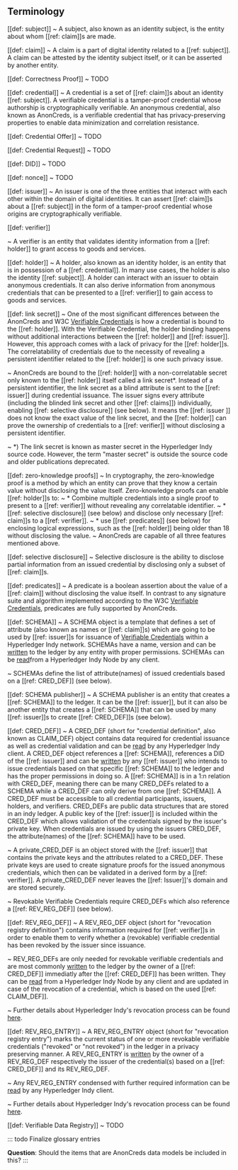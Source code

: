 ## Terminology

[[def: subject]]
~ A subject, also known as an identity subject, is the entity about whom [[ref: claim]]s are made.  

[[def: claim]]
~ A claim is a part of digital identity related to a [[ref: subject]]. A claim can be attested by the identity subject itself, or it can be asserted by another entity. 

[[def: Correctness Proof]]
~ TODO

[[def: credential]]
~ A credential is a set of [[ref: claim]]s about an identity [[ref: subject]]. A verifiable credential is a tamper-proof credential whose authorship is cryptographically verifiable. An anonymous credential, also known as AnonCreds, is a verifiable credential that has privacy-preserving properties to enable data minimization and correlation resistance. 

[[def: Credential Offer]]
~ TODO

[[def: Credential Request]]
~ TODO

[[def: DID]]
~ TODO

[[def: nonce]]
~ TODO

[[def: issuer]]
~ An issuer is one of the three entities that interact with each other within the domain of digital identities. It can assert [[ref: claim]]s about a [[ref: subject]] in the form of a tamper-proof credential whose origins are cryptographically verifiable. 

[[def: verifier]]

~ A verifier is an entity that validates identity information from a [[ref: holder]] to grant access to goods and services.

[[def: holder]]
~ A holder, also known as an identity holder, is an entity that is in possession of a [[ref: credential]]. In many use cases, the holder is also the identity [[ref: subject]]. A holder can interact with an issuer to obtain anonymous credentials. It can also derive information from anonymous credentials that can be presented to a [[ref: verifier]] to gain access to goods and services.

[[def: link secret]]
~ One of the most significant differences between the AnonCreds and W3C [Verifiable Credentials](https://www.w3.org/TR/vc-data-model/) is how a credential is bound to the [[ref: holder]]. With the Verifiable Credential, the holder binding happens without additional interactions between the [[ref: holder]] and [[ref: issuer]]. However, this approach comes with a lack of privacy for the [[ref: holder]]s.
The correlatability of credentials due to the necessity of revealing a persistent identifier related to the [[ref: holder]] is one such privacy issue. 

~ AnonCreds are bound to the [[ref: holder]] with a non-correlatable secret only known to the [[ref: holder]] itself called a link secret*. Instead of a persistent identifier, the link secret as a blind attribute is sent to the  [[ref: issuer]] during credential issuance. The issuer signs every attribute (including the blinded link secret and other [[ref: claims]]) individually, enabling [[ref: selective disclosure]] (see below). It means the [[ref: issuer ]] does not know the exact value of the link secret, and the [[ref: holder]] can prove the ownership of credentials to a [[ref: verifier]] without disclosing a persistent identifier.

~ *) The link secret is known as master secret in the Hyperledger Indy source code. However, the term "master secret" is outside the source code and older publications deprecated.

[[def: zero-knowledge proofs]]
~ In cryptography, the zero-knowledge proof is a method by which an entity can prove that they know a certain value without disclosing the value itself. Zero-knowledge proofs can enable [[ref: holder]]s to:
~ * Combine multiple credentials into a single proof to present to a [[ref: verifier]] without revealing any correlatable identifier.
~ * [[ref: selective disclosure]] (see below) and disclose only necessary [[ref: claim]]s to a [[ref: verifier]].
~ * use [[ref: predicates]] (see below) for enclosing logical expressions, such as the [[ref: holder]] being older than 18 without disclosing the value.
~ AnonCreds are capable of all three features mentioned above.

[[def: selective disclosure]]
~ Selective disclosure is the ability to disclose partial information from an issued credential by disclosing only a subset of [[ref: claim]]s.

[[def: predicates]]
~ A predicate is a boolean assertion about the value of a [[ref: claim]] without disclosing the value itself. In contrast to any signature suite and algorithm implemented according to the W3C [Verifiable Credentials](https://www.w3.org/TR/vc-data-model/), predicates are fully supported by AnonCreds.

[[def: SCHEMA]]
~ A SCHEMA object is a template that defines a set of attribute (also known as names or [[ref: claim]]s) which are going to be used by [[ref: issuer]]s for issuance of [Verifiable Credentials](https://www.w3.org/TR/vc-data-model/) within a Hyperledger Indy network. SCHEMAs have a name, version and can be [written](https://hyperledger-indy.readthedocs.io/projects/node/en/latest/transactions.html#schema) to the ledger by any entity with proper permissions. SCHEMAs can be [read](https://hyperledger-indy.readthedocs.io/projects/node/en/latest/requests.html#get-schema)from a Hyperledger Indy Node by any client.

~ SCHEMAs define the list of attribute(names) of issued credentials based on a [[ref: CRED_DEF]] (see below).

[[def: SCHEMA publisher]]
~ A SCHEMA publisher is an entity that creates a [[ref: SCHEMA]] to the ledger. It can be the [[ref: issuer]], but it can also be another entity that creates a [[ref: SCHEMA]] that can be used by many [[ref: issuer]]s to create [[ref: CRED_DEF]]s (see below).

[[def: CRED_DEF]]
~ A CRED_DEF (short for "credential definition", also known as CLAIM_DEF) object contains data required for credential issuance as well as
credential validation and can be [read](https://hyperledger-indy.readthedocs.io/projects/node/en/latest/requests.html#get-claim-def) by any Hyperledger Indy client. A CRED_DEF object references a [[ref: SCHEMA]], references a DID of the [[ref: issuer]] and can be [written](https://hyperledger-indy.readthedocs.io/projects/node/en/latest/requests.html#claim-def) by any [[ref: issuer]] who intends to issue credentials based on that specific [[ref: SCHEMA]] to the ledger and has the proper permissions in doing so. A [[ref: SCHEMA]] is in a 1:n relation with CRED_DEF, meaning there can be many CRED_DEFs related to a SCHEMA while a CRED_DEF can only derive from one [[ref: SCHEMA]]. A CRED_DEF must be accessible to all credential participants, issuers, holders, and verifiers. CRED_DEFs are public data structures that are stored in an indy ledger. A public key of the [[ref: issuer]] is included within the CRED_DEF which allows validation of the credentials signed by the issuer's private key. When credentials are issued by using the issuers CRED_DEF, the attribute(names) of the [[ref: SCHEMA]] have to be used.

~ A private_CRED_DEF is an object stored with the [[ref: issuer]] that contains the private keys and the attributes related to a CRED_DEF. These private keys are used to create signature proofs for the issued anonymous credentials, which then can be validated in a derived form by a [[ref: verifier]]. A private_CRED_DEF never leaves the [[ref: Issuer]]'s domain and are stored securely.

~ Revokable Verifiable Credentials require CRED_DEFs which also reference a [[ref: REV_REG_DEF]] (see below).

[[def: REV_REG_DEF]]
~ A REV_REG_DEF object (short for "revocation registry definition") contains information required for [[ref: verifier]]s in order to enable them to verify whether a (revokable) verifiable credential has been revoked by the issuer since issuance.

~ REV_REG_DEFs are only needed for revokable verifiable credentials and are most commonly [written](https://hyperledger-indy.readthedocs.io/projects/node/en/latest/requests.html#claim-def) to the ledger by the owner of a [[ref: CRED_DEF]] immediatly after the [[ref: CRED_DEF]] has been written. They can be [read](https://hyperledger-indy.readthedocs.io/projects/node/en/latest/requests.html#get-attrib) from a Hyperledger Indy Node by any client and are updated in case of the revocation of a credential, which is based on the used [[ref: CLAIM_DEF]].

~ Further details about Hyperledger Indy's revocation process can be found [here](https://hyperledger-indy.readthedocs.io/projects/hipe/en/latest/text/0011-cred-revocation/README.html).


[[def: REV_REG_ENTRY]]
~ A REV_REG_ENTRY object (short for "revocation registry entry") marks the current status of one or more revokable verifiable credentials ("revoked" or "not revoked") in the ledger in a privacy preserving manner. A REV_REG_ENTRY is [written](https://hyperledger-indy.readthedocs.io/projects/node/en/latest/requests.html#revoc-reg-entry) by the owner of a REV_REG_DEF respectively the issuer of the credential(s) based on a [[ref: CRED_DEF]] and its REV_REG_DEF.

~ Any REV_REG_ENTRY condensed with further required information can be [read](https://hyperledger-indy.readthedocs.io/projects/node/en/latest/requests.html#get-revoc-reg-delta) by any Hyperledger Indy client.

~ Further details about Hyperledger Indy's revocation process can be found [here](https://hyperledger-indy.readthedocs.io/projects/hipe/en/latest/text/0011-cred-revocation/README.html).


[[def: Verifiable Data Registry]]
~ TODO

::: todo
Finalize glossary entries

**Question**: Should the items that are AnonCreds data models be included in this?
:::

